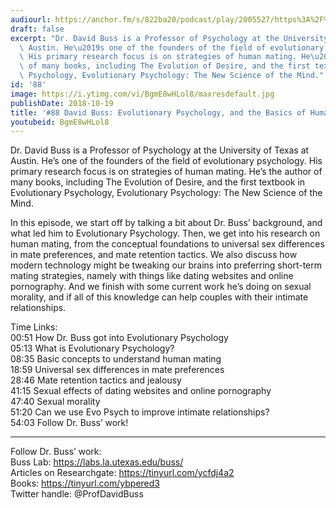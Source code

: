 ```yaml
---
audiourl: https://anchor.fm/s/822ba20/podcast/play/2005527/https%3A%2F%2Fd3ctxlq1ktw2nl.cloudfront.net%2Fproduction%2F2018-11-30%2F7706806-44100-2-07d31f84b53dc.mp3
draft: false
excerpt: "Dr. David Buss is a Professor of Psychology at the University of Texas at\
  \ Austin. He\u2019s one of the founders of the field of evolutionary psychology.\
  \ His primary research focus is on strategies of human mating. He\u2019s the author\
  \ of many books, including The Evolution of Desire, and the first textbook in Evolutionary\
  \ Psychology, Evolutionary Psychology: The New Science of the Mind."
id: '88'
image: https://i.ytimg.com/vi/BgmE8wHLol8/maxresdefault.jpg
publishDate: 2018-10-19
title: '#88 David Buss: Evolutionary Psychology, and the Basics of Human Mating'
youtubeid: BgmE8wHLol8
---
```

<div class="timelinks">

Dr. David Buss is a Professor of Psychology at the University of Texas at Austin. He’s one of the founders of the field of evolutionary psychology. His primary research focus is on strategies of human mating. He’s the author of many books, including The Evolution of Desire, and the first textbook in Evolutionary Psychology, Evolutionary Psychology: The New Science of the Mind.

In this episode, we start off by talking a bit about Dr. Buss’ background, and what led him to Evolutionary Psychology. Then, we get into his research on human mating, from the conceptual foundations to universal sex differences in mate preferences, and mate retention tactics. We also discuss how modern technology might be tweaking our brains into preferring short-term mating strategies, namely with things like dating websites and online pornography. And we finish with some current work he’s doing on sexual morality, and if all of this knowledge can help couples with their intimate relationships.

Time Links:  
<time>00:51</time> How Dr. Buss got into Evolutionary Psychology   
<time>05:13</time> What is Evolutionary Psychology?            
<time>08:35</time> Basic concepts to understand human mating    
<time>18:59</time> Universal sex differences in mate preferences    
<time>28:46</time> Mate retention tactics and jealousy      
<time>41:15</time> Sexual effects of dating websites and online pornography           
<time>47:40</time> Sexual morality  
<time>51:20</time> Can we use Evo Psych to improve intimate relationships?  
<time>54:03</time> Follow Dr. Buss’ work!

---

Follow Dr. Buss’ work:  
Buss Lab: https://labs.la.utexas.edu/buss/  
Articles on Researchgate: https://tinyurl.com/ycfdj4a2  
Books: https://tinyurl.com/ybpered3  
Twitter handle: @ProfDavidBuss
</div>

